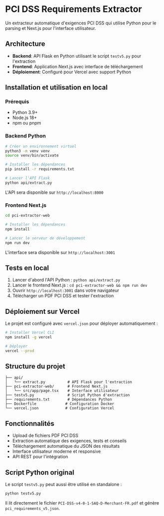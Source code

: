 # PCI DSS Requirements Extractor

Un extracteur automatique d'exigences PCI DSS qui utilise Python pour le parsing et Next.js pour l'interface utilisateur.

## Architecture

- **Backend**: API Flask en Python utilisant le script `testv5.py` pour l'extraction
- **Frontend**: Application Next.js avec interface de téléchargement
- **Déploiement**: Configuré pour Vercel avec support Python

## Installation et utilisation en local

### Prérequis
- Python 3.9+
- Node.js 18+
- npm ou pnpm

### Backend Python

```bash
# Créer un environnement virtuel
python3 -m venv venv
source venv/bin/activate

# Installer les dépendances
pip install -r requirements.txt

# Lancer l'API Flask
python api/extract.py
```

L'API sera disponible sur `http://localhost:8000`

### Frontend Next.js

```bash
cd pci-extractor-web

# Installer les dépendances
npm install

# Lancer le serveur de développement
npm run dev
```

L'interface sera disponible sur `http://localhost:3001`

## Tests en local

1. Lancer d'abord l'API Python : `python api/extract.py`
2. Lancer le frontend Next.js : `cd pci-extractor-web && npm run dev`
3. Ouvrir `http://localhost:3001` dans votre navigateur
4. Télécharger un PDF PCI DSS et tester l'extraction

## Déploiement sur Vercel

Le projet est configuré avec `vercel.json` pour déployer automatiquement :

```bash
# Installer Vercel CLI
npm install -g vercel

# Déployer
vercel --prod
```

## Structure du projet

```
├── api/
│   └── extract.py          # API Flask pour l'extraction
├── pci-extractor-web/      # Frontend Next.js
│   └── src/app/page.tsx    # Interface utilisateur
├── testv5.py               # Script Python d'extraction
├── requirements.txt        # Dépendances Python
├── Dockerfile             # Configuration Docker
└── vercel.json            # Configuration Vercel
```

## Fonctionnalités

- Upload de fichiers PDF PCI DSS
- Extraction automatique des exigences, tests et conseils
- Téléchargement automatique du JSON des résultats
- Interface utilisateur moderne et responsive
- API REST pour l'intégration

## Script Python original

Le script `testv5.py` peut aussi être utilisé en standalone :

```bash
python testv5.py
```

Il lit directement le fichier `PCI-DSS-v4-0-1-SAQ-D-Merchant-FR.pdf` et génère `pci_requirements_v5.json`.
